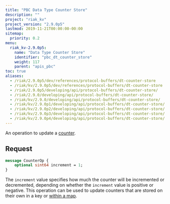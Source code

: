 ```yaml
---
title: "PBC Data Type Counter Store"
description: ""
project: "riak_kv"
project_version: "2.9.0p5"
lastmod: 2019-11-21T00:00:00-00:00
sitemap:
  priority: 0.2
menu:
  riak_kv-2.9.0p5:
    name: "Data Type Counter Store"
    identifier: "pbc_dt_counter_store"
    weight: 117
    parent: "apis_pbc"
toc: true
aliases:
  - /riak/2.9.0p5/dev/references/protocol-buffers/dt-counter-store
  - /riak/kv/2.9.0p5/dev/references/protocol-buffers/dt-counter-store
  - /riak/2.9.0p5/developing/api/protocol-buffers/dt-counter-store/
  - /riak/2.9.0/developing/api/protocol-buffers/dt-counter-store/
  - /riak/kv/2.9.0/developing/api/protocol-buffers/dt-counter-store/
  - /riak/kv/2.9.0p1/developing/api/protocol-buffers/dt-counter-store/
  - /riak/kv/2.9.0p2/developing/api/protocol-buffers/dt-counter-store/
  - /riak/kv/2.9.0p3/developing/api/protocol-buffers/dt-counter-store/
  - /riak/kv/2.9.0p4/developing/api/protocol-buffers/dt-counter-store/
---
```


An operation to update a [counter]({{<baseurl>}}riak/kv/2.9.0p5/developing/data-types).

## Request

```protobuf
message CounterOp {
    optional sint64 increment = 1;
}
```

The `increment` value specifies how much the counter will be incremented
or decremented, depending on whether the `increment` value is positive
or negative. This operation can be used to update counters that are
stored on their own in a key or [within a map]({{<baseurl>}}riak/kv/2.9.0p5/developing/api/protocol-buffers/dt-map-store).
